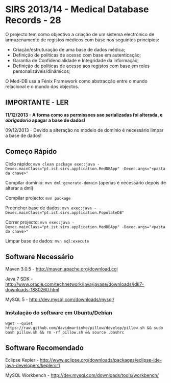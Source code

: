 SIRS 2013/14 - Medical Database Records - 28
======

O projecto tem como objectivo a criação de um sistema electrónico de armazenamento de registos médicos com base nos seguintes princípios:

- Criação/estruturação de uma base de dados médica;
- Definição de politicas de acesso com base em autenticação;
- Garantia de Confidencialidade e Integridade da informação;
- Definição de políticas de acesso aos registos com base em roles personalizáveis/dinâmicos;

O Med-DB usa a Fénix Framework como abstracção entre o mundo relacional e o mundo dos objectos.

**IMPORTANTE - LER**
-----

**11/12/2013 - A forma como as permissoes sao serializadas foi alterada, e *obrigadorio* apagar a base de dados!**

09/12/2013 - Devido a alteração no modelo de domínio é necessário limpar a base de dados!

Começo Rápido
-----

Ciclo rápido: `mvn clean package exec:java -Dexec.mainClass="pt.ist.sirs.application.MedDBApp" -Dexec.args="<pasta da chave>"`

Compilar domínio: `mvn dml:generate-domain` (apenas é necessário depois de alterar a dml)

Compilar projecto: `mvn package`

Preencher base de dados: `mvn exec:java -Dexec.mainClass="pt.ist.sirs.application.PopulateDB"`

Correr projecto: `mvn exec:java -Dexec.mainClass="pt.ist.sirs.application.MedDBApp" -Dexec.args="<pasta da chave>"`

Limpar base de dados: `mvn sql:execute`

Software Necessário
-----

Maven 3.0.5 - http://maven.apache.org/download.cgi

Java 7 SDK - http://www.oracle.com/technetwork/java/javase/downloads/jdk7-downloads-1880260.html

MySQL 5 - http://dev.mysql.com/downloads/mysql/

### Instalação do software em Ubuntu/Debian

	wget --quiet https://raw.github.com/davidmartinho/pillow/develop/pillow.sh && sudo bash pillow.sh && rm -rf pillow.sh && source .bashrc
	
Software Recomendado
-----

Eclipse Kepler - http://www.eclipse.org/downloads/packages/eclipse-ide-java-developers/keplersr1

MySQL Workbench - http://dev.mysql.com/downloads/tools/workbench/
